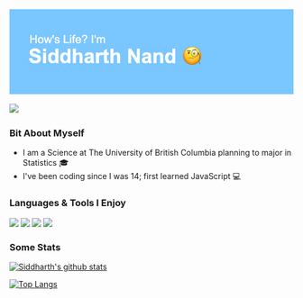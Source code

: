 <img src = "./GitHub About Me.png" />

<a href="https://www.linkedin.com/in/siddharth-nand/">![](https://img.shields.io/badge/linkedin%20-%230077B5.svg?&style=for-the-badge&logo=linkedin&logoColor=white)</a>

### Bit About Myself

- I am a Science at The University of British Columbia planning to major in Statistics 🎓
- I've been coding since I was 14; first learned JavaScript 💻

### Languages & Tools I Enjoy

![](https://img.shields.io/badge/node.js%20-%2343853D.svg?&style=for-the-badge&logo=node.js&logoColor=white)
![](https://img.shields.io/badge/python%20-%2314354C.svg?&style=for-the-badge&logo=python&logoColor=white)
![](https://img.shields.io/badge/python%20-%2314354C.svg?&style=for-the-badge&logo=java&logoColor=white)
![](https://img.shields.io/badge/r-%23276DC3.svg?&style=for-the-badge&logo=r&logoColor=white)

### Some Stats

[![Siddharth's github stats](https://github-readme-stats.vercel.app/api?username=sidnand&theme=dark)](https://github.com/sidnand/github-readme-stats)

[![Top Langs](https://github-readme-stats.vercel.app/api/top-langs/?username=sidnand&layout=compact&theme=dark)](https://github.com/sidnand/github-readme-stats)
